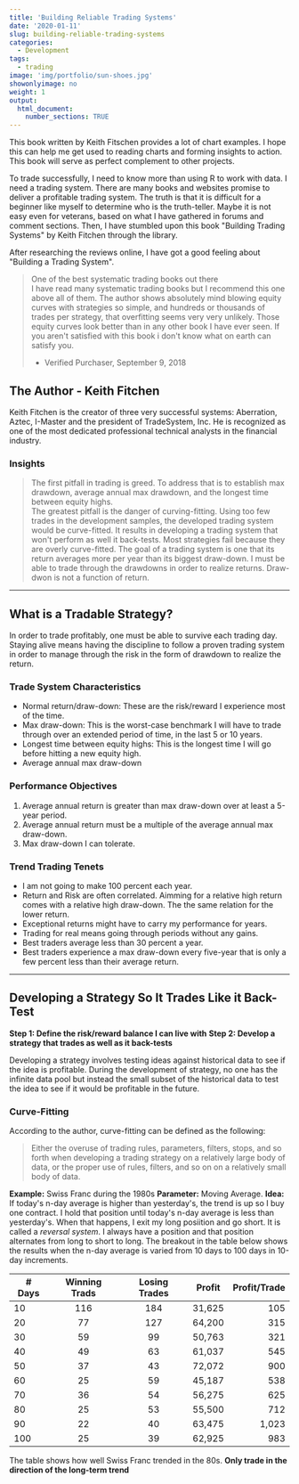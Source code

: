 ```yaml
---
title: 'Building Reliable Trading Systems'
date: '2020-01-11'
slug: building-reliable-trading-systems
categories:
  - Development
tags:
  - trading
image: 'img/portfolio/sun-shoes.jpg'
showonlyimage: no
weight: 1
output: 
  html_document:
    number_sections: TRUE
---
```


This book written by Keith Fitschen provides a lot of chart examples. I hope this can help me get used to reading charts and forming insights to action. This book will serve as perfect complement to other projects. 
<!--more-->

To trade successfully, I need to know more than using R to work with data. I need a trading system. There are many books and websites promise to deliver a profitable trading system. The truth is that it is difficult for a beginner like myself to determine who is the truth-teller. Maybe it is not easy even for veterans, based on what I have gathered in forums and comment sections. Then, I have stumbled upon this book "Building Trading Systems" by Keith Fitchen through the library.

After researching the reviews online, I have got a good feeling about "Building a Trading System". 
>One of the best systematic trading books out there   
I have read many systematic trading books but I recommend this one above all of them. The author shows absolutely mind blowing equity curves with strategies so simple, and hundreds or thousands of trades per strategy, that overfitting seems very very unlikely. Those equity curves look better than in any other book I have ever seen. If you aren't satisfied with this book i don't know what on earth can satisfy you.   
>- Verified Purchaser, September 9, 2018   

## The Author - Keith Fitchen
Keith Fitchen is the creator of three very successful systems: Aberration, Aztec, I-Master and the president of TradeSystem, Inc. He is recognized as one of the most dedicated professional technical analysts in the financial industry.

### Insights
>The first pitfall in trading is greed. To address that is to establish max drawdown, average annual max drawdown, and the longest time between equity highs.   
>The greatest pitfall is the danger of curving-fitting. Using too few trades in the development samples, the developed trading system would be curve-fitted. It results in developing a trading system that won't perform as well it back-tests.
>Most strategies fail because they are overly curve-fitted.
>The goal of a trading system is one that its return averages more per year than its biggest draw-down. I must be able to trade through the drawdowns in order to realize returns.
>Draw-dwon is not a function of return.

*****

## What is a Tradable Strategy?
In order to trade profitably, one must be able to survive each trading day. Staying alive means having the discipline to follow a proven trading system in order to manage through the risk in the form of drawdown to realize the return.

### Trade System Characteristics
* Normal return/draw-down: These are the risk/reward I experience most of the time.
* Max draw-down: This is the worst-case benchmark I will have to trade through over an extended period of time, in the last 5 or 10 years.
* Longest time between equity highs: This is the longest time I will go before hitting a new equity high.
* Average annual max draw-down

### Performance Objectives
1. Average annual return is greater than max draw-down over at least a 5-year period.
2. Average annual return must be a multiple of the average annual max draw-down.
3. Max draw-down I can tolerate.

### Trend Trading Tenets
* I am not going to make 100 percent each year.
* Return and Risk are often correlated. Aimming for a relative high return comes with a relative high draw-down. The the same relation for the lower return.
* Exceptional returns might have to carry my performance for years.
* Trading for real means going through periods without any gains.
* Best traders average less than 30 percent a year.
* Best traders experience a max draw-down every five-year that is only a few percent less than their average return.

*****

## Developing a Strategy So It Trades Like it Back-Test
**Step 1: Define the risk/reward balance I can live with**
**Step 2: Develop a strategy that trades as well as it back-tests**

Developing a strategy involves testing ideas against historical data to see if the idea is profitable. During the development of strategy, no one has the infinite data pool but instead the small subset of the historical data to test the idea to see if it would be profitable in the future. 

### Curve-Fitting
According to the author, curve-fitting can be defined as the following:
>Either the overuse of trading rules, parameters, filters, stops, and so forth when developing a trading strategy on a relatively large body of data, or the proper use of rules, filters, and so on on a relatively small body of data.   

**Example:** Swiss Franc during the 1980s
**Parameter:** Moving Average. 
**Idea:** If today's n-day average is higher than yesterday's, the trend is up so I buy one contract. I hold that position until today's n-day average is less than yesterday's. When that happens, I exit my long posiition and go short. It is called a *reversal system*. I always have a position and that position alternates from long to short to long. The breakout in the table below shows the results when the n-day average is varied from 10 days to 100 days in 10-day increments.

|     # Days     |     Winning Trads     |     Losing Trades     |     Profit | Profit/Trade     |
|--------        |:-------------:|:-------------:|:------:|-------------:|
|       10       | 116           | 184           | 31,625 | 105          |
|       20     | 77            | 127           | 64,200 | 315          |
|       30     | 59            | 99            | 50,763 | 321          |
|       40     | 49            | 63            | 61,037 | 545          |
|       50     | 37            | 43            | 72,072 | 900          |
|       60     | 25            | 59            | 45,187 | 538          |
|       70     | 36            | 54            | 56,275 | 625          |
| 80     | 25            | 53            | 55,500 | 712          |
| 90     | 22            | 40            | 63,475 | 1,023        |
| 100    | 25            | 39            | 62,925 | 983          |

The table shows how well Swiss Franc trended in the 80s. 
**Only trade in the direction of the long-term trend**
